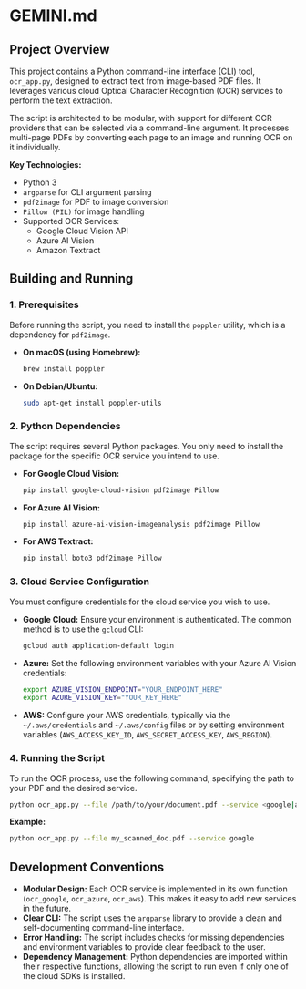 # GEMINI.md

## Project Overview

This project contains a Python command-line interface (CLI) tool, `ocr_app.py`, designed to extract text from image-based PDF files. It leverages various cloud Optical Character Recognition (OCR) services to perform the text extraction.

The script is architected to be modular, with support for different OCR providers that can be selected via a command-line argument. It processes multi-page PDFs by converting each page to an image and running OCR on it individually.

**Key Technologies:**
*   Python 3
*   `argparse` for CLI argument parsing
*   `pdf2image` for PDF to image conversion
*   `Pillow (PIL)` for image handling
*   Supported OCR Services:
    *   Google Cloud Vision API
    *   Azure AI Vision
    *   Amazon Textract

## Building and Running

### 1. Prerequisites

Before running the script, you need to install the `poppler` utility, which is a dependency for `pdf2image`.

*   **On macOS (using Homebrew):**
    ```bash
    brew install poppler
    ```
*   **On Debian/Ubuntu:**
    ```bash
    sudo apt-get install poppler-utils
    ```

### 2. Python Dependencies

The script requires several Python packages. You only need to install the package for the specific OCR service you intend to use.

*   **For Google Cloud Vision:**
    ```bash
    pip install google-cloud-vision pdf2image Pillow
    ```
*   **For Azure AI Vision:**
    ```bash
    pip install azure-ai-vision-imageanalysis pdf2image Pillow
    ```
*   **For AWS Textract:**
    ```bash
    pip install boto3 pdf2image Pillow
    ```

### 3. Cloud Service Configuration

You must configure credentials for the cloud service you wish to use.

*   **Google Cloud:**
    Ensure your environment is authenticated. The common method is to use the `gcloud` CLI:
    ```bash
    gcloud auth application-default login
    ```

*   **Azure:**
    Set the following environment variables with your Azure AI Vision credentials:
    ```bash
    export AZURE_VISION_ENDPOINT="YOUR_ENDPOINT_HERE"
    export AZURE_VISION_KEY="YOUR_KEY_HERE"
    ```

*   **AWS:**
    Configure your AWS credentials, typically via the `~/.aws/credentials` and `~/.aws/config` files or by setting environment variables (`AWS_ACCESS_KEY_ID`, `AWS_SECRET_ACCESS_KEY`, `AWS_REGION`).

### 4. Running the Script

To run the OCR process, use the following command, specifying the path to your PDF and the desired service.

```bash
python ocr_app.py --file /path/to/your/document.pdf --service <google|azure|aws>
```

**Example:**
```bash
python ocr_app.py --file my_scanned_doc.pdf --service google
```

## Development Conventions

*   **Modular Design:** Each OCR service is implemented in its own function (`ocr_google`, `ocr_azure`, `ocr_aws`). This makes it easy to add new services in the future.
*   **Clear CLI:** The script uses the `argparse` library to provide a clean and self-documenting command-line interface.
*   **Error Handling:** The script includes checks for missing dependencies and environment variables to provide clear feedback to the user.
*   **Dependency Management:** Python dependencies are imported within their respective functions, allowing the script to run even if only one of the cloud SDKs is installed.
